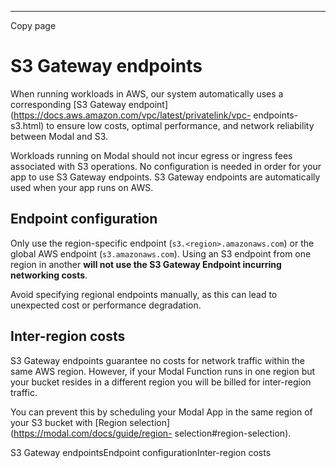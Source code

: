 * * *

Copy page

# S3 Gateway endpoints

When running workloads in AWS, our system automatically uses a corresponding
[S3 Gateway endpoint](https://docs.aws.amazon.com/vpc/latest/privatelink/vpc-
endpoints-s3.html) to ensure low costs, optimal performance, and network
reliability between Modal and S3.

Workloads running on Modal should not incur egress or ingress fees associated
with S3 operations. No configuration is needed in order for your app to use S3
Gateway endpoints. S3 Gateway endpoints are automatically used when your app
runs on AWS.

## Endpoint configuration

Only use the region-specific endpoint (`s3.<region>.amazonaws.com`) or the
global AWS endpoint (`s3.amazonaws.com`). Using an S3 endpoint from one region
in another **will not use the S3 Gateway Endpoint incurring networking
costs**.

Avoid specifying regional endpoints manually, as this can lead to unexpected
cost or performance degradation.

## Inter-region costs

S3 Gateway endpoints guarantee no costs for network traffic within the same
AWS region. However, if your Modal Function runs in one region but your bucket
resides in a different region you will be billed for inter-region traffic.

You can prevent this by scheduling your Modal App in the same region of your
S3 bucket with [Region selection](https://modal.com/docs/guide/region-
selection#region-selection).

S3 Gateway endpointsEndpoint configurationInter-region costs
